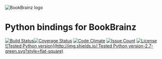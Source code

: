 ![BookBrainz logo](https://bookbrainz.org/images/BookBrainz_text.svg)
# Python bindings for BookBrainz

[![Build Status](https://travis-ci.org/bookbrainz/python-bookbrainz.svg?branch=master)](https://travis-ci.org/bookbrainz/python-bookbrainz)[![Coverage Status](https://coveralls.io/repos/github/s17k/python-bookbrainz/badge.svg?branch=master)](https://coveralls.io/github/s17k/python-bookbrainz?branch=master)
[![Code Climate](https://codeclimate.com/github/bookbrainz/python-bookbrainz/badges/gpa.svg)](https://codeclimate.com/github/bookbrainz/python-bookbrainz)
[![Issue Count](https://codeclimate.com/github/bookbrainz/python-bookbrainz/badges/issue_count.svg)](https://codeclimate.com/github/bookbrainz/python-bookbrainz)
[![License](http://img.shields.io/:license-GPLv2-blue.svg?style=flat-square)](http://www.gnu.org/licenses/gpl-2.0.html)
[![Tested Python version](http://img.shields.io/:Tested Python version-2.7-green.svg?style=flat-square)](http://www.gnu.org/licenses/gpl-2.0.html)
